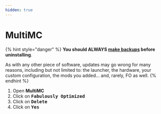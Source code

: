 ```yaml
---
hidden: true
---
```


# MultiMC

{% hint style="danger" %}
**You should ALWAYS [make backups](../backup/multimc.md) before uninstalling**.

As with any other piece of software, updates may go wrong for many reasons, including but not limited to: the launcher, the hardware, your custom configuration, the mods you added... and, rarely, FO as well.
{% endhint %}

1. Open **MultiMC**
2. Click on <kbd>**Fabulously Optimized**</kbd>
3. Click on <kbd>**Delete**</kbd>
4. Click on <kbd>**Yes**</kbd>
